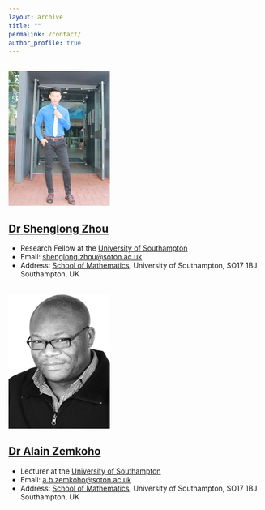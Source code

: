 ```yaml
---
layout: archive
title: ""   
permalink: /contact/
author_profile: true
---
```

 
<br/><img src='/images/slzhou.jpg'>


 [Dr Shenglong Zhou](https://shenglongzhou.github.io)  
 ---
 
* Research Fellow at the [University of Southampton](https://www.southampton.ac.uk/)
* Email: shenglong.zhou@soton.ac.uk
* Address: [School of Mathematics](https://www.southampton.ac.uk/maths), University of Southampton,  SO17 1BJ Southampton, UK 

<br/><img src='/images/zem.png'> 

[Dr Alain Zemkoho](http://www.southampton.ac.uk/~abz1e14/)  
---

* Lecturer at the [University of Southampton](https://www.southampton.ac.uk/)
* Email: a.b.zemkoho@soton.ac.uk 
* Address: [School of Mathematics](https://www.southampton.ac.uk/maths), University of Southampton,  SO17 1BJ Southampton, UK
